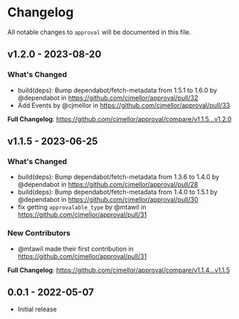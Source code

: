 # Changelog

All notable changes to `approval` will be documented in this file.

## v1.2.0 - 2023-08-20

### What's Changed

- build(deps): Bump dependabot/fetch-metadata from 1.5.1 to 1.6.0 by @dependabot in https://github.com/cjmellor/approval/pull/32
- Add Events by @cjmellor in https://github.com/cjmellor/approval/pull/33

**Full Changelog**: https://github.com/cjmellor/approval/compare/v1.1.5...v1.2.0

## v1.1.5 - 2023-06-25

### What's Changed

- build(deps): Bump dependabot/fetch-metadata from 1.3.6 to 1.4.0 by @dependabot in https://github.com/cjmellor/approval/pull/28
- build(deps): Bump dependabot/fetch-metadata from 1.4.0 to 1.5.1 by @dependabot in https://github.com/cjmellor/approval/pull/30
- fix getting `approvalable_type` by @mtawil in https://github.com/cjmellor/approval/pull/31

### New Contributors

- @mtawil made their first contribution in https://github.com/cjmellor/approval/pull/31

**Full Changelog**: https://github.com/cjmellor/approval/compare/v1.1.4...v1.1.5

## 0.0.1 - 2022-05-07

- Initial release
